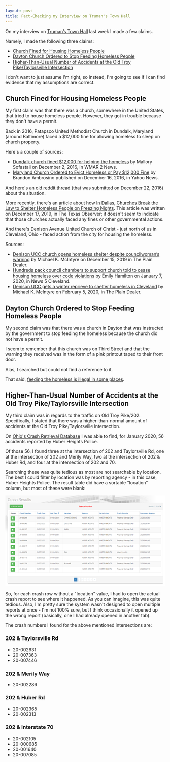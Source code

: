 ```yaml
---
layout: post
title: Fact-Checking my Interview on Truman's Town Hall
---
```


On my interview on [Truman’s Town Hall](/trumans-town-hall/) last week I made a few claims. 

Namely, I made the following three claims:

* [Church Fined for Housing Homeless People](#church-fined-for-housing-homeless-people)
* [Dayton Church Ordered to Stop Feeding Homeless People](#dayton-church-ordered-to-stop-feeding-homeless-people)
* [Higher-Than-Usual Number of Accidents at the Old Troy Pike/Taylorsville Intersection](#higher-than-usual-number-of-accidents-at-the-old-troy-piketaylorsville-intersection)

I don't want to just assume I'm right, so instead, I'm going to see if I can find evidence that my assumptions are correct.

## Church Fined for Housing Homeless People

My first claim was that there was a church, somewhere in the United States, that tried to house homeless people. However, they got in trouble because they don't have a permit.

Back in 2016, Patapsco United Methodist Church in Dundalk, Maryland (around Baltimore) faced a $12,000 fine for allowing homeless to sleep on church property.

Here's a couple of sources:

* [Dundalk church fined $12,000 for helping the homeless](https://www.wmar2news.com/news/region/baltimore-county/dundalk-church-fined-12000-for-helping-the-homeless) by Mallory Sofastaii on December 2, 2016, in WMAR 2 News.
* [Maryland Church Ordered to Evict Homeless or Pay $12,000 Fine](https://www.yahoo.com/news/maryland-church-ordered-to-evict-homeless-or-pay-12000-fine-101323402.html) by Brandon Ambrosino published on December 16, 2016, in Yahoo News.

And here's an [old reddit thread](https://www.reddit.com/r/news/comments/5jr381/church_facing_12000_fine_for_letting_homeless/) (that was submitted on December 22, 2016) about the situation.

More recently, there's an article about how [In Dallas, Churches Break the Law to Shelter Homeless People on Freezing Nights](https://www.texasobserver.org/dallas-churches-homeless/). This article was written on December 17, 2019, in The Texas Observer; it doesn't seem to indicate that those churches actually faced any fines or other governmental actions.

And there's Denison Avenue United Church of Christ - just north of us in Cleveland, Ohio - faced action from the city for housing the homeless.

Sources:

* [Denison UCC church opens homeless shelter despite councilwoman’s warning](https://www.cleveland.com/tipoff/2019/12/despite-councilwomans-warning-church-opens-shelter-for-the-homeless-michael-k-mcintyre.html) by Michael K. McIntyre on December 15, 2019 in The Plain Dealer.
* [Hundreds pack council chambers to support church told to cease housing homeless over code violations](https://www.news5cleveland.com/news/local-news/cleveland-metro/hundreds-pack-council-chambers-to-support-church-told-to-cease-housing-homeless-over-code-violations) by Emily Hamilton on January 7, 2020, in News 5 Cleveland.
* [Denison UCC gets a winter reprieve to shelter homeless in Cleveland](https://www.cleveland.com/news/2020/02/denison-ucc-gets-a-winter-reprieve-to-shelter-homeless-in-cleveland.html) by Michael K. McIntyre on February 5, 2020, in The Plain Dealer.

## Dayton Church Ordered to Stop Feeding Homeless People

My second claim was that there was a church in Dayton that was instructed by the government to stop feeding the homeless because the church did not have a permit.

I seem to remember that this church was on Third Street and that the warning they received was in the form of a pink printout taped to their front door.

Alas, I searched but could not find a reference to it.

That said, [feeding the homeless is illegal in some places](https://www.motherjones.com/politics/2014/11/90-year-old-florida-veteran-arrested-feeding-homeless-bans-2/).

## Higher-Than-Usual Number of Accidents at the Old Troy Pike/Taylorsville Intersection

My third claim was in regards to the traffic on Old Troy Pike/202. Specifically, I stated that there was a higher-than-normal amount of accidents at the Old Troy Pike/Taylorsville intersection.

On [Ohio's Crash Retrieval Database](https://ohtrafficdata.dps.ohio.gov/crashretrieval) I was able to find, for January 2020, 56 accidents reported by Huber Heights Police.

Of those 56, I found three at the intersection of 202 and Taylorsville Rd, one at the intersection of 202 and Merily Way, two at the intersection of 202 & Huber Rd, and four at the intersection of 202 and 70.

Searching these was quite tedious as most are not searchable by location. The best I could filter by location was by reporting agency - in this case, Huber Heights Police. The result table did have a sortable "location" column, but most of these were blank:

![Screenshot of the crash results webpage showing that some rows have a blank location.](/crash-results-screenshot.png)

So, for each crash row without a "location" value, I had to open the actual crash report to see where it happened. As you can imagine, this was quite tedious. Also, I'm pretty sure the system wasn't designed to open multiple reports at once - I'm not 100% sure, but I think occasionally it opened up the wrong report (basically, one I had already opened in another tab).

The crash numbers I found for the above mentioned intersections are:

### 202 & Taylorsville Rd
* 20-002631
* 20-007363
* 20-007446

### 202 & Merily Way
* 20-002286

### 202 & Huber Rd
* 20-002365
* 20-002313

### 202 & Interstate 70
* 20-002105
* 20-000685
* 20-001640
* 20-007085